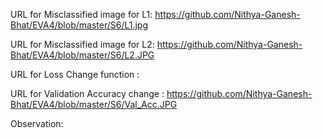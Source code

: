 URL for Misclassified image for L1: https://github.com/Nithya-Ganesh-Bhat/EVA4/blob/master/S6/L1.jpg

URL for Misclassified image for L2: https://github.com/Nithya-Ganesh-Bhat/EVA4/blob/master/S6/L2.JPG

URL for Loss Change function : 

URL for Validation Accuracy change : https://github.com/Nithya-Ganesh-Bhat/EVA4/blob/master/S6/Val_Acc.JPG

Observation:
